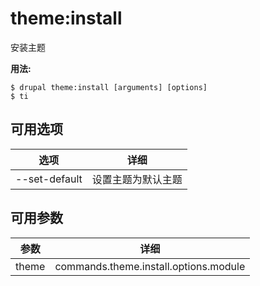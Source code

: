 # theme:install
安装主题

**用法:**
```
$ drupal theme:install [arguments] [options]
$ ti  
```

## 可用选项
选项 | 详细
-------|-------------
--set-default | 设置主题为默认主题

## 可用参数
参数 | 详细
---------|-------------
theme | commands.theme.install.options.module
